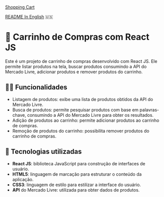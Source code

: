 [Shopping Cart](https://shopping-cart-pedrx777.vercel.app)

[README In English](./README-en.md) 🇺🇸

# 🛒 Carrinho de Compras com React JS 

Este é um projeto de carrinho de compras desenvolvido com React JS. Ele permite listar produtos na tela, buscar produtos consumindo a API do Mercado Livre, adicionar produtos e remover produtos do carrinho.

## 👨‍💻 Funcionalidades

- Listagem de produtos: exibe uma lista de produtos obtidos da API do Mercado Livre.
- Busca de produtos: permite pesquisar produtos com base em palavras-chave, consumindo a API do Mercado Livre para obter os resultados.
- Adição de produtos ao carrinho: permite adicionar produtos ao carrinho de compras.
- Remoção de produtos do carrinho: possibilita remover produtos do carrinho de compras.

## 🚀 Tecnologias utilizadas

- **React JS**: biblioteca JavaScript para construção de interfaces de usuário.
- **HTML5**: linguagem de marcação para estruturar o conteúdo da aplicação.
- **CSS3**: linguagem de estilo para estilizar a interface do usuário.
- **API** do Mercado Livre: utilizada para obter dados de produtos.